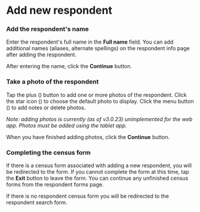 # Add new respondent

### Add the respondent's name
Enter the respondent's full name in the **Full name** field. You can add additional names (aliases, alternate spellings) 
on the respondent info page after adding the respondent. 

After entering the name, click the **Continue** button.

### Take a photo of the respondent
Tap the plus (<i class="mdi mdi-plus"></i>) button to add one or more photos of the respondent. Click 
the star icon (<i class="mdi mdi-star-outline"></i>) to choose the default photo to display. Click the menu 
button (<i class="mdi mdi-dots-vertical"></i>) to add notes or delete photos.

*Note: adding photos is currently (as of v3.0.23) unimplemented for the web app. Photos must be added using the tablet 
app.*

When you have finished adding photos, click the **Continue** button.

### Completing the census form
If there is a census form associated with adding a new respondent, you will be redirected to the form. If you cannot 
complete the form at this time, tap the **Exit** button to leave the form. You can continue any unfinished census forms 
from the respondent forms page. 

If there is no respondent census form you will be redirected to the respondent search form.
